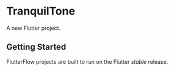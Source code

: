# TranquilTone

A new Flutter project.

## Getting Started

FlutterFlow projects are built to run on the Flutter _stable_ release.
